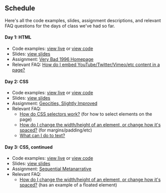 ## Schedule

Here's all the code examples, slides, assignment descriptions, and relevant FAQ questions for the days of class we've had so far.

#### Day 1: HTML
* Code examples: [view live](./examples/day1) or [view code](https://github.com/thely/artofweb-21/tree/main/examples/day1)
* Slides: [view slides](./slides/day-1-slides.html)
* Assignment: [Very Bad 1996 Homepage](./projects/1-geocities)
* Relevant FAQ: [How do I embed YouTube/Twitter/Vimeo/etc content in a page?](./questions/embed)

#### Day 2: CSS
* Code examples: [view live](./examples/day2) or [view code](https://github.com/thely/artofweb-21/tree/main/examples/day2)
* Slides: [view slides](./slides/day-2-slides.html)
* Assignment: [Geocities, Slightly Improved](./projects/1p5-geocities-2)
* Relevant FAQ:
  * [How do CSS selectors work?](/artofweb-21/questions/css-selectors) (for how to select elements on the page)
  * [How do I change the width/height of an element, or change how it's spaced?](/artofweb-21/questions/box-model) (for margins/padding/etc)
  * [What can I do to text?](/artofweb-21/questions/text-styles)

#### Day 3: CSS, continued
* Code examples: [view live](./examples/day3) or [view code](https://github.com/thely/artofweb-21/tree/main/examples/day3)
* Slides: [view slides](./slides/day-3-slides.html)
* Assignment: [Sequential Metanarrative](./projects/2-metanarrative)
* Relevant FAQ:
  * [How do I change the width/height of an element, or change how it's spaced?](/artofweb-21/questions/box-model) (has an example of a floated element)